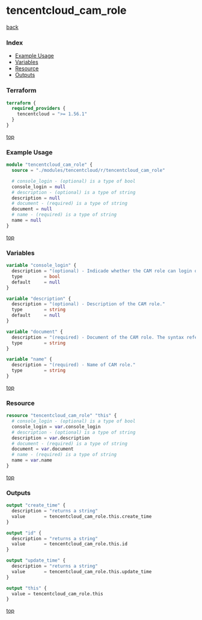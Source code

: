 # tencentcloud_cam_role

[back](../tencentcloud.md)

### Index

- [Example Usage](#example-usage)
- [Variables](#variables)
- [Resource](#resource)
- [Outputs](#outputs)

### Terraform

```terraform
terraform {
  required_providers {
    tencentcloud = ">= 1.56.1"
  }
}
```

[top](#index)

### Example Usage

```terraform
module "tencentcloud_cam_role" {
  source = "./modules/tencentcloud/r/tencentcloud_cam_role"

  # console_login - (optional) is a type of bool
  console_login = null
  # description - (optional) is a type of string
  description = null
  # document - (required) is a type of string
  document = null
  # name - (required) is a type of string
  name = null
}
```

[top](#index)

### Variables

```terraform
variable "console_login" {
  description = "(optional) - Indicade whether the CAM role can login or not."
  type        = bool
  default     = null
}

variable "description" {
  description = "(optional) - Description of the CAM role."
  type        = string
  default     = null
}

variable "document" {
  description = "(required) - Document of the CAM role. The syntax refers to [CAM POLICY](https://intl.cloud.tencent.com/document/product/598/10604). There are some notes when using this para in terraform: 1. The elements in json claimed supporting two types as `string` and `array` only support type `array`; 2. Terraform does not support the `root` syntax, when appears, it must be replaced with the uin it stands for."
  type        = string
}

variable "name" {
  description = "(required) - Name of CAM role."
  type        = string
}
```

[top](#index)

### Resource

```terraform
resource "tencentcloud_cam_role" "this" {
  # console_login - (optional) is a type of bool
  console_login = var.console_login
  # description - (optional) is a type of string
  description = var.description
  # document - (required) is a type of string
  document = var.document
  # name - (required) is a type of string
  name = var.name
}
```

[top](#index)

### Outputs

```terraform
output "create_time" {
  description = "returns a string"
  value       = tencentcloud_cam_role.this.create_time
}

output "id" {
  description = "returns a string"
  value       = tencentcloud_cam_role.this.id
}

output "update_time" {
  description = "returns a string"
  value       = tencentcloud_cam_role.this.update_time
}

output "this" {
  value = tencentcloud_cam_role.this
}
```

[top](#index)